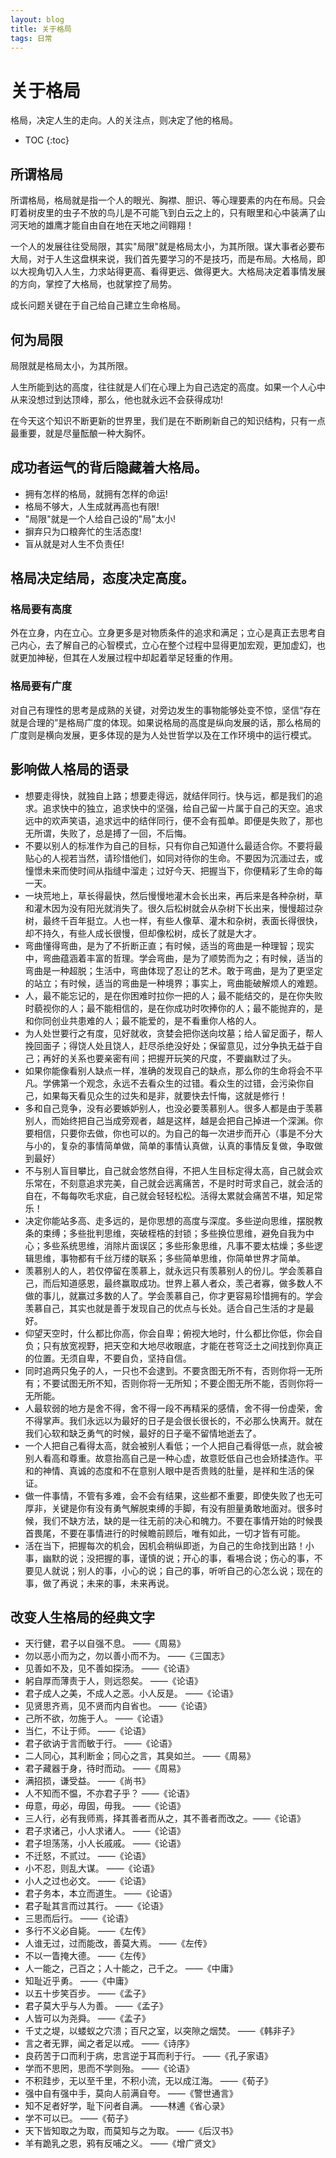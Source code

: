 ```yaml
---
layout: blog
title: 关于格局
tags: 日常
---
```


# 关于格局

  格局，决定人生的走向。人的关注点，则决定了他的格局。

* TOC
{:toc}

## 所谓格局

所谓格局，格局就是指一个人的眼光、胸襟、胆识、等心理要素的内在布局。只会盯着树皮里的虫子不放的鸟儿是不可能飞到白云之上的，只有眼里和心中装满了山河天地的雄鹰才能自由自在地在天地之间翱翔！

一个人的发展往往受局限，其实"局限"就是格局太小，为其所限。谋大事者必要布大局，对于人生这盘棋来说，我们首先要学习的不是技巧，而是布局。大格局，即以大视角切入人生，力求站得更高、看得更远、做得更大。大格局决定着事情发展的方向，掌控了大格局，也就掌控了局势。

成长问题关键在于自己给自己建立生命格局。

## 何为局限

局限就是格局太小，为其所限。

人生所能到达的高度，往往就是人们在心理上为自己选定的高度。如果一个人心中从来没想过到达顶峰，那么，他也就永远不会获得成功!

在今天这个知识不断更新的世界里，我们是在不断刷新自己的知识结构，只有一点最重要，就是尽量酝酿一种大胸怀。

## 成功者运气的背后隐藏着大格局。

* 拥有怎样的格局，就拥有怎样的命运!
* 格局不够大，人生成就再高也有限!
* "局限"就是一个人给自己设的"局"太小!
* 摒弃只为口粮奔忙的生活态度!
* 盲从就是对人生不负责任!


## 格局决定结局，态度决定高度。

### 格局要有高度

外在立身，内在立心。立身更多是对物质条件的追求和满足；立心是真正去思考自己内心，去了解自己的心智模式，立心在整个过程中显得更加宏观，更加虚幻，也就更加神秘，但其在人发展过程中却起着举足轻重的作用。

### 格局要有广度

对自己有理性的思考是成熟的关键，对旁边发生的事物能够处变不惊，坚信“存在就是合理的”是格局广度的体现。如果说格局的高度是纵向发展的话，那么格局的广度则是横向发展，更多体现的是为人处世哲学以及在工作环境中的运行模式。

## 影响做人格局的语录

* 想要走得快，就独自上路；想要走得远，就结伴同行。快与远，都是我们的追求。追求快中的独立，追求快中的坚强，给自己留一片属于自己的天空。追求远中的欢声笑语，追求远中的结伴同行，便不会有孤单。即便是失败了，那也无所谓，失败了，总是搏了一回，不后悔。
* 不要以别人的标准作为自己的目标，只有你自己知道什么最适合你。不要将最贴心的人视若当然，请珍惜他们，如同对待你的生命。不要因为沉湎过去，或憧憬未来而使时间从指缝中溜走；过好今天、把握当下，你便精彩了生命的每一天。
* 一块荒地上，草长得最快，然后慢慢地灌木会长出来，再后来是各种杂树，草和灌木因为没有阳光就消失了。很久后松树就会从杂树下长出来，慢慢超过杂树，最终千百年挺立。人也一样，有些人像草、灌木和杂树，表面长得很快，却不持久，有些人成长很慢，但却像松树，成长了就是大才。
* 弯曲懂得弯曲，是为了不折断正直；有时候，适当的弯曲是一种理智；现实中，弯曲蕴涵着丰富的哲理。学会弯曲，是为了顺势而为之；有时候，适当的弯曲是一种超脱；生活中，弯曲体现了忍让的艺术。敢于弯曲，是为了更坚定的站立；有时候，适当的弯曲是一种境界；事实上，弯曲能破解烦人的难题。
* 人，最不能忘记的，是在你困难时拉你一把的人；最不能结交的，是在你失败时藐视你的人；最不能相信的，是在你成功时吹捧你的人；最不能抛弃的，是和你同创业共患难的人；最不能爱的，是不看重你人格的人。
* 为人处世要行之有度，见好就收，贪婪会把你送向坟墓；给人留足面子，帮人挽回面子；得饶人处且饶人，赶尽杀绝没好处；保留意见，过分争执无益于自己；再好的关系也要亲密有间；把握开玩笑的尺度，不要幽默过了头。
* 如果你能像看别人缺点一样，准确的发现自己的缺点，那么你的生命将会不平凡。学佛第一个观念，永远不去看众生的过错。看众生的过错，会污染你自己，如果每天看见众生的过失和是非，就要快去忏悔，这就是修行！
* 多和自己竞争，没有必要嫉妒别人，也没必要羡慕别人。很多人都是由于羡慕别人，而始终把自己当成旁观者，越是这样，越是会把自己掉进一个深渊。你要相信，只要你去做，你也可以的。为自己的每一次进步而开心（事是不分大与小的，复杂的事情简单做，简单的事情认真做，认真的事情反复做，争取做到最好）
* 不与别人盲目攀比，自己就会悠然自得，不把人生目标定得太高，自己就会欢乐常在，不刻意追求完美，自己就会远离痛苦，不是时时苛求自己，就会活的自在，不每每吹毛求疵，自己就会轻轻松松。活得太累就会痛苦不堪，知足常乐！
* 决定你能站多高、走多远的，是你思想的高度与深度。多些逆向思维，摆脱教条的束缚；多些批判思维，突破桎梏的封锁；多些换位思维，避免自我为中心；多些系统思维，消除片面误区；多些形象思维，凡事不要太枯燥；多些逻辑思维，事物都有千丝万缕的联系；多些简单思维，你简单世界才简单。
* 羡慕别人的人，若仅停留在羡慕上，就永远只有羡慕别人的份儿。学会羡慕自己，而后知道感恩，最终赢取成功。世界上慕人者众，羡己者寡，做多数人不做的事儿，就赢过多数的人了。学会羡慕自己，你才更容易珍惜拥有的。学会羡慕自己，其实也就是善于发现自己的优点与长处。适合自己生活的才是最好。
* 仰望天空时，什么都比你高，你会自卑；俯视大地时，什么都比你低，你会自负；只有放宽视野，把天空和大地尽收眼底，才能在苍穹泛土之间找到你真正的位置。无须自卑，不要自负，坚持自信。
* 同时追两只兔子的人，一只也不会逮到。不要贪图无所不有，否则你将一无所有；不要试图无所不知，否则你将一无所知；不要企图无所不能，否则你将一无所能。
* 人最软弱的地方是舍不得，舍不得一段不再精采的感情，舍不得一份虚荣，舍不得掌声。我们永远以为最好的日子是会很长很长的，不必那么快离开。就在我们心软和缺乏勇气的时候，最好的日子毫不留情地逝去了。
* 一个人把自己看得太高，就会被别人看低；一个人把自己看得低一点，就会被别人看高和尊重。故意抬高自己是一种心虚，故意贬低自己也会矫揉造作。平和的神情、真诚的态度和不在意别人眼中是否贵贱的肚量，是祥和生活的保证。
* 做一件事情，不管有多难，会不会有结果，这些都不重要，即使失败了也无可厚非，关键是你有没有勇气解脱束缚的手脚，有没有胆量勇敢地面对。很多时候，我们不缺方法，缺的是一往无前的决心和魄力。不要在事情开始的时候畏首畏尾，不要在事情进行的时候瞻前顾后，唯有如此，一切才皆有可能。
* 活在当下，把握每次的机会，因机会稍纵即逝，为自己的生命找到出路！小事，幽默的说；没把握的事，谨慎的说；开心的事，看埸合说；伤心的事，不要见人就说；别人的事，小心的说；自己的事，听听自己的心怎么说；现在的事，做了再说；未来的事，未来再说。

## 改变人生格局的经典文字

* 天行健，君子以自强不息。 ——《周易》
* 勿以恶小而为之，勿以善小而不为。 ——《三国志》
* 见善如不及，见不善如探汤。 ——《论语》
* 躬自厚而薄责于人，则远怨矣。 ——《论语》
* 君子成人之美，不成人之恶。小人反是。 ——《论语》
* 见贤思齐焉，见不贤而内自省也。 ——《论语》
* 己所不欲，勿施于人。 ——《论语》
* 当仁，不让于师。 ——《论语》
* 君子欲讷于言而敏于行。 ——《论语》
* 二人同心，其利断金；同心之言，其臭如兰。 ——《周易》
* 君子藏器于身，待时而动。 ——《周易》
* 满招损，谦受益。 ——《尚书》
* 人不知而不愠，不亦君子乎？ ——《论语》
* 毋意，毋必，毋固，毋我。 ——《论语》
* 三人行，必有我师焉，择其善者而从之，其不善者而改之。——《论语》
* 君子求诸己，小人求诸人。 ——《论语》
* 君子坦荡荡，小人长戚戚。 ——《论语》
* 不迁怒，不贰过。 ——《论语》
* 小不忍，则乱大谋。 ——《论语》
* 小人之过也必文。 ——《论语》
* 君子务本，本立而道生。 ——《论语》
* 君子耻其言而过其行。 ——《论语》
* 三思而后行。 ——《论语》
* 多行不义必自毙。 ——《左传》
* 人谁无过，过而能改，善莫大焉。 ——《左传》
* 不以一眚掩大德。 ——《左传》
* 人一能之，己百之；人十能之，己千之。 ——《中庸》
* 知耻近乎勇。 ——《中庸》
* 以五十步笑百步。 ——《孟子》
* 君子莫大乎与人为善。 ——《孟子》
* 人皆可以为尧舜。 ——《孟子》
* 千丈之堤，以蝼蚁之穴溃；百尺之室，以突隙之烟焚。 ——《韩非子》
* 言之者无罪，闻之者足以戒。 ——《诗序》
* 良药苦于口而利于病，忠言逆于耳而利于行。 ——《孔子家语》
* 学而不思罔，思而不学则殆。 ——《论语》
* 不积跬步，无以至千里，不积小流，无以成江海。 ——《荀子》
* 强中自有强中手，莫向人前满自夸。 ——《警世通言》
* 知不足者好学，耻下问者自满。 ——林逋《省心录》
* 学不可以已。 ——《荀子》
* 天下皆知取之为取，而莫知与之为取。 ——《后汉书》
* 羊有跪乳之恩，鸦有反哺之义。 ——《增广贤文》
